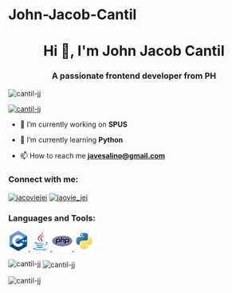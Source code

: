# John-Jacob-Cantil<h1 align="center">Hi 👋, I'm John Jacob Cantil</h1>
<h3 align="center">A passionate frontend developer from PH</h3>

<p align="left"> <img src="https://komarev.com/ghpvc/?username=cantil-jj&label=Profile%20views&color=0e75b6&style=flat" alt="cantil-jj" /> </p>

<p align="left"> <a href="https://github.com/ryo-ma/github-profile-trophy"><img src="https://github-profile-trophy.vercel.app/?username=cantil-jj" alt="cantil-jj" /></a> </p>

- 🔭 I’m currently working on **SPUS**

- 🌱 I’m currently learning **Python**

- 📫 How to reach me **javesalino@gmail.com**

<h3 align="left">Connect with me:</h3>
<p align="left">
<a href="https://fb.com/jacoviejei" target="blank"><img align="center" src="https://raw.githubusercontent.com/rahuldkjain/github-profile-readme-generator/master/src/images/icons/Social/facebook.svg" alt="jacoviejei" height="30" width="40" /></a>
<a href="https://instagram.com/jaovie_jei" target="blank"><img align="center" src="https://raw.githubusercontent.com/rahuldkjain/github-profile-readme-generator/master/src/images/icons/Social/instagram.svg" alt="jaovie_jei" height="30" width="40" /></a>
</p>

<h3 align="left">Languages and Tools:</h3>
<p align="left"> <a href="https://www.w3schools.com/cpp/" target="_blank" rel="noreferrer"> <img src="https://raw.githubusercontent.com/devicons/devicon/master/icons/cplusplus/cplusplus-original.svg" alt="cplusplus" width="40" height="40"/> </a> <a href="https://www.java.com" target="_blank" rel="noreferrer"> <img src="https://raw.githubusercontent.com/devicons/devicon/master/icons/java/java-original.svg" alt="java" width="40" height="40"/> </a> <a href="https://www.php.net" target="_blank" rel="noreferrer"> <img src="https://raw.githubusercontent.com/devicons/devicon/master/icons/php/php-original.svg" alt="php" width="40" height="40"/> </a> <a href="https://www.python.org" target="_blank" rel="noreferrer"> <img src="https://raw.githubusercontent.com/devicons/devicon/master/icons/python/python-original.svg" alt="python" width="40" height="40"/> </a> </p>

<p><img align="left" src="https://github-readme-stats.vercel.app/api/top-langs?username=cantil-jj&show_icons=true&locale=en&layout=compact" alt="cantil-jj" /></p>

<p>&nbsp;<img align="center" src="https://github-readme-stats.vercel.app/api?username=cantil-jj&show_icons=true&locale=en" alt="cantil-jj" /></p>

<p><img align="center" src="https://github-readme-streak-stats.herokuapp.com/?user=cantil-jj&" alt="cantil-jj" /></p>
